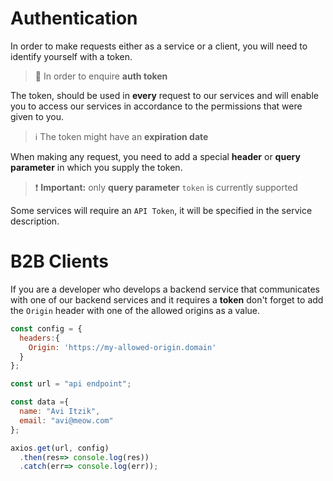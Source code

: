 # Authentication

In order to make requests either as a service or a client, you will need to identify yourself with a token.

> :information_desk_person: In order to enquire **auth token**

The token, should be used in **every** request to our services and will enable you to access our services in accordance to the permissions that were given to you. <br/>

> :information_source: The token might have an **expiration date**

When making any request, you need to add a special **header** or **query parameter** in which you supply the token.
> :heavy_exclamation_mark: **Important:** only **query parameter** `token` is currently supported

Some services will require an `API Token`, it will be specified in the service description.

# B2B Clients
If you are a developer who develops a backend service that communicates with one of our backend services and it requires a **token** don't forget to add the `Origin` header with one of the allowed origins as a value.


```javascript
const config = {
  headers:{
    Origin: 'https://my-allowed-origin.domain'
  }
};

const url = "api endpoint";

const data ={
  name: "Avi Itzik",
  email: "avi@meow.com"
};

axios.get(url, config)
  .then(res=> console.log(res))
  .catch(err=> console.log(err));

```
